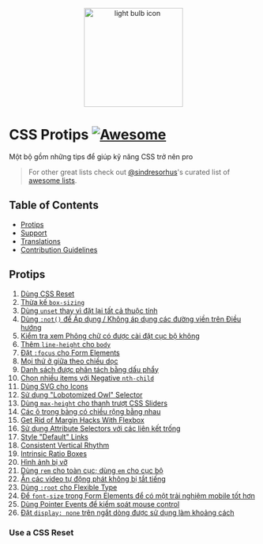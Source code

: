 <p align="center">
  <img src="https://rawgit.com/AllThingsSmitty/css-protips/master/media/logo.svg" width="200" alt="light bulb icon">
</p>

# CSS Protips [![Awesome](https://cdn.rawgit.com/sindresorhus/awesome/d7305f38d29fed78fa85652e3a63e154dd8e8829/media/badge.svg)](https://github.com/sindresorhus/awesome)

Một bộ gồm những tips để giúp kỹ năng CSS trở nên pro

> For other great lists check out [@sindresorhus](https://github.com/sindresorhus/)'s curated list of [awesome lists](https://github.com/sindresorhus/awesome/).


## Table of Contents

* [Protips](#protips)
* [Support](#support)
* [Translations](#translations)
* [Contribution Guidelines](CONTRIBUTING.md)


## Protips

1. [Dùng CSS Reset](#use-a-css-reset)
1. [Thừa kế `box-sizing`](#inherit-box-sizing)
1. [Dùng `unset` thay vì đặt lại tất cả thuộc tính](#use-unset-instead-of-resetting-all-properties)
1. [Dùng `:not()` để Áp dụng / Không áp dụng các đường viền trên Điều hướng](#use-not-to-applyunapply-borders-on-navigation)
1. [Kiểm tra xem Phông chữ có được cài đặt cục bộ không](#check-if-font-is-installed-locally)
1. [Thêm `line-height` cho `body`](#add-line-height-to-body)
1. [Đặt `:focus` cho Form Elements](#set-focus-for-form-elements)
1. [Mọi thứ ở giữa theo chiều dọc](#vertically-center-anything)
1. [Danh sách được phân tách bằng dấu phẩy](#comma-separated-lists)
1. [Chọn nhiều items với Negative `nth-child`](#select-items-using-negative-nth-child)
1. [Dùng SVG cho Icons](#use-svg-for-icons)
1. [Sử dụng "Lobotomized Owl" Selector](#use-the-lobotomized-owl-selector)
1. [Dùng `max-height` cho thanh trượt CSS Sliders](#use-max-height-for-pure-css-sliders)
1. [Các ô trong bảng có chiều rộng bằng nhau](#equal-width-table-cells)
1. [Get Rid of Margin Hacks With Flexbox](#get-rid-of-margin-hacks-with-flexbox)
1. [Sử dụng Attribute Selectors với các liên kết trống](#use-attribute-selectors-with-empty-links)
1. [Style "Default" Links](#style-default-links)
1. [Consistent Vertical Rhythm](#consistent-vertical-rhythm)
1. [Intrinsic Ratio Boxes](#intrinsic-ratio-boxes)
1. [Hình ảnh bị vỡ](#style-broken-images)
1. [Dùng `rem` cho toàn cục; dùng `em` cho cục bộ](#use-rem-for-global-sizing-use-em-for-local-sizing)
1. [Ẩn các video tự động phát không bị tắt tiếng](#hide-autoplay-videos-that-arent-muted)
1. [Dùng `:root` cho Flexible Type](#use-root-for-flexible-type)
1. [Để `font-size` trong Form Elements để có một trải nghiệm mobile tốt hơn](#set-font-size-on-form-elements-for-a-better-mobile-experience)
1. [Dùng Pointer Events để kiểm soát mouse control](#use-pointer-events-to-control-mouse-events)
1. [Đặt `display: none` trên ngắt dòng được sử dụng làm khoảng cách](#set-display-none-on-line-breaks-used-as-spacing)



### Use a CSS Reset

